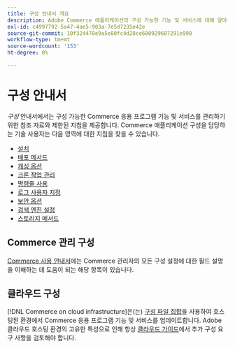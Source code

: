 ```yaml
---
title: 구성 안내서 개요
description: Adobe Commerce 애플리케이션의 구성 가능한 기능 및 서비스에 대해 알아봅니다. 배포, 캐싱, 보안 및 기타 중요한 설정을 관리하는 방법을 알아봅니다.
exl-id: c4997792-5a47-4ae5-903a-7e5d7235e42e
source-git-commit: 10f324478e9a5e80fc4d28ce680929687291e990
workflow-type: tm+mt
source-wordcount: '153'
ht-degree: 0%

---
```


# 구성 안내서

_구성_ 안내서에서는 구성 가능한 Commerce 응용 프로그램 기능 및 서비스를 관리하기 위한 참조 자료와 제한된 지침을 제공합니다. Commerce 애플리케이션 구성을 담당하는 기술 사용자는 다음 영역에 대한 지침을 찾을 수 있습니다.

- [설치](../configuration/bootstrap/initialization.md)
- [배포 메서드](../configuration/deployment/overview.md)
- [캐싱 옵션](../configuration/cache/caching-overview.md)
- [크론 작업 관리](../configuration/cron/custom-cron.md)
- [명령줄 사용](../configuration/cli/config-cli.md)
- [로그 사용자 지정](../configuration/logs/custom-logging.md)
- [보안 옵션](../configuration/security/overview.md)
- [검색 엔진 설정](../configuration/search/configure-search-engine.md)
- [스토리지 메서드](../configuration/storage/memcached.md)

## Commerce 관리 구성

[Commerce 사용 안내서](https://experienceleague.adobe.com/en/docs/commerce-admin/config/guide-overview)에는 Commerce 관리자의 모든 구성 설정에 대한 필드 설명을 이해하는 데 도움이 되는 해당 항목이 있습니다.

## 클라우드 구성

[!DNL Commerce on cloud infrastructure]은(는) [구성 파일 집합](https://experienceleague.adobe.com/docs/commerce-cloud-service/user-guide/configure/overview.html)을 사용하여 호스팅된 환경에서 Commerce 응용 프로그램 기능 및 서비스를 업데이트합니다. Adobe 클라우드 호스팅 환경의 고유한 특성으로 인해 항상 [클라우드 가이드](https://experienceleague.adobe.com/docs/commerce-cloud-service/user-guide/overview.html)에서 추가 구성 요구 사항을 검토해야 합니다.
